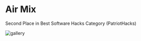 # Air Mix

Second Place in Best Software Hacks Category (PatriotHacks)

![gallery](https://user-images.githubusercontent.com/9091157/47759798-afa01600-dc87-11e8-8da1-03c7e99fd857.jpg)


